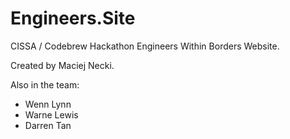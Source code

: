 # Engineers.Site
CISSA / Codebrew Hackathon Engineers Within Borders Website. 

Created by Maciej Necki. 

Also in the team: 
- Wenn Lynn
- Warne Lewis
- Darren Tan
